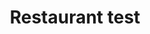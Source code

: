 ---
layout: post
title: "Restaurant test"
categories: restaurants
image: /images/header.jpg
note: 4
price_range: "$$$$$$$"
description: "Nous aimons ..."
---